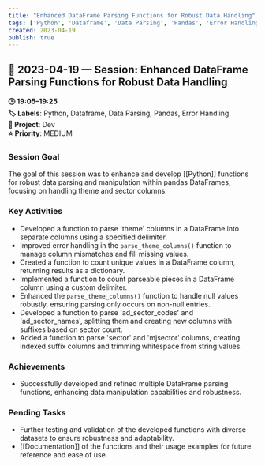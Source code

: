 ```yaml
---
title: "Enhanced DataFrame Parsing Functions for Robust Data Handling"
tags: ['Python', 'Dataframe', 'Data Parsing', 'Pandas', 'Error Handling']
created: 2023-04-19
publish: true
---
```


## 📅 2023-04-19 — Session: Enhanced DataFrame Parsing Functions for Robust Data Handling

**🕒 19:05–19:25**  
**🏷️ Labels**: Python, Dataframe, Data Parsing, Pandas, Error Handling  
**📂 Project**: Dev  
**⭐ Priority**: MEDIUM  


### Session Goal
The goal of this session was to enhance and develop [[Python]] functions for robust data parsing and manipulation within pandas DataFrames, focusing on handling theme and sector columns.

### Key Activities
- Developed a function to parse 'theme' columns in a DataFrame into separate columns using a specified delimiter.
- Improved error handling in the `parse_theme_columns()` function to manage column mismatches and fill missing values.
- Created a function to count unique values in a DataFrame column, returning results as a dictionary.
- Implemented a function to count parseable pieces in a DataFrame column using a custom delimiter.
- Enhanced the `parse_theme_columns()` function to handle null values robustly, ensuring parsing only occurs on non-null entries.
- Developed a function to parse 'ad_sector_codes' and 'ad_sector_names', splitting them and creating new columns with suffixes based on sector count.
- Added a function to parse 'sector' and 'mjsector' columns, creating indexed suffix columns and trimming whitespace from string values.

### Achievements
- Successfully developed and refined multiple DataFrame parsing functions, enhancing data manipulation capabilities and robustness.

### Pending Tasks
- Further testing and validation of the developed functions with diverse datasets to ensure robustness and adaptability.
- [[Documentation]] of the functions and their usage examples for future reference and ease of use.
